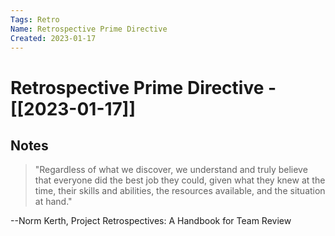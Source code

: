```yaml
---
Tags: Retro
Name: Retrospective Prime Directive
Created: 2023-01-17
---
```

# Retrospective Prime Directive - [[2023-01-17]]
## Notes

> "Regardless of what we discover, we understand and truly believe that everyone did the best job they could, given what they knew at the time, their skills and abilities, the resources available, and the situation at hand."

--Norm Kerth, Project Retrospectives: A Handbook for Team Review